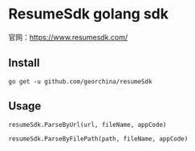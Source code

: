# ResumeSdk golang sdk
官网：https://www.resumesdk.com/

## Install
```go get -u github.com/georchina/resumeSdk```

## Usage
```resumeSdk.ParseByUrl(url, fileName, appCode)```

```resumeSdk.ParseByFilePath(path, fileName, appCode)```